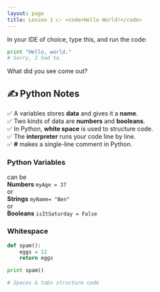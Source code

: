 ```yaml
---
layout: page
title: Lesson 1 👉 <code>Hello World!</code>
---
```


In your IDE of choice, type this, and run the code:

```python
print "Hello, world."
# Sorry, I had to.
```

What did you see come out?

## ✍ Python Notes
✅ A variables stores **data** and gives it a **name**.    
✅ Two kinds of data are **numbers** and **booleans**.    
✅ In Python, **white space** is used to structure code.     
✅ The **interpreter** runs your code line by line.    
✅ **#** makes a single-line comment in Python.    

### Python Variables
can be    
**Numbers** `myAge = 37`    
or    
**Strings** `myName= "Ben"`    
or    
**Booleans** `isItSaturday = False`

### Whitespace

```python
def spam():
    eggs = 12
    return eggs

print spam()

# Spaces & tabs structure code
```
